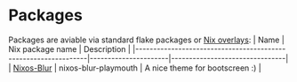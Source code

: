 # Packages
Packages are aviable via standard flake packages or [Nix overlays](https://ryantm.github.io/nixpkgs/using/overlays/):
| Name                                                           | Nix package name     | Description                    |
|----------------------------------------------------------------|----------------------|--------------------------------|
| [Nixos-Blur](https://git.gurkan.in/gurkan/nixos-blur-plymouth) | nixos-blur-playmouth | A nice theme for bootscreen :) |
